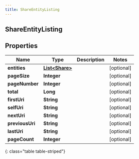 ```yaml
---
title: ShareEntityListing
---
```


## ShareEntityListing

## Properties

| Name            | Type                                                   | Description | Notes      |
| --------------- | ------------------------------------------------------ | ----------- | ---------- |
| **entities**    | <!----><!---->[**List&lt;Share&gt;**](Share.md)<!----> |             | [optional] |
| **pageSize**    | <!----><!---->**Integer**<!---->                       |             | [optional] |
| **pageNumber**  | <!----><!---->**Integer**<!---->                       |             | [optional] |
| **total**       | <!----><!---->**Long**<!---->                          |             | [optional] |
| **firstUri**    | <!----><!---->**String**<!---->                        |             | [optional] |
| **selfUri**     | <!----><!---->**String**<!---->                        |             | [optional] |
| **nextUri**     | <!----><!---->**String**<!---->                        |             | [optional] |
| **previousUri** | <!----><!---->**String**<!---->                        |             | [optional] |
| **lastUri**     | <!----><!---->**String**<!---->                        |             | [optional] |
| **pageCount**   | <!----><!---->**Integer**<!---->                       |             | [optional] |

{: class="table table-striped"}

